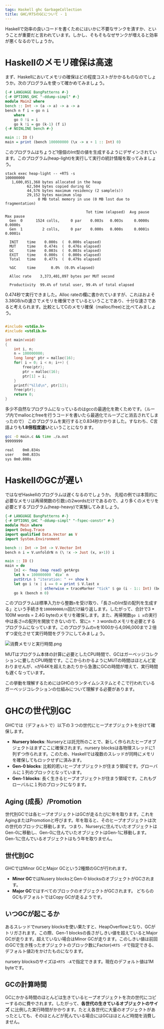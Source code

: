 ```yaml
---
tags: Haskell ghc GarbageCollection
title: GHC/RTSのGCについて - 1
---
```

Haskellで効率の良いコードを書くためにはいかに不要なサンクを潰すか、ということが重要だと言われています。しかし、そもそもなぜサンクが増えると効率が悪くなるのでしょうか。

# Haskellのメモリ確保は高速
まず、Haskellにおいてメモリの確保はどの程度コストがかかるものなのでしょうか。次のプログラムを使って確かめてみましょう。

```haskell
{-# LANGUAGE BangPatterns #-}
{-# OPTIONS_GHC "-ddump-simpl" #-}
module Main2 where
bench :: Int -> (a -> a) -> a -> a
bench n f i = go n i
    where
    go 0 !i = i
    go k !i = go (k-1) (f i)
{-# NOINLINE bench #-}

main :: IO ()
main = print (bench 100000000 (\x -> x + 1 :: Int) 0)
```

このプログラムはちょうど1億個のInt型の値を生成するようにデザインされています。このプログラム(heap-light)を実行して実行の統計情報を取ってみましょう。

```
stack exec heap-light -- +RTS -s 
100000000
   1,600,051,368 bytes allocated in the heap
          62,504 bytes copied during GC
          44,576 bytes maximum residency (2 sample(s))
          29,152 bytes maximum slop
               0 MB total memory in use (0 MB lost due to fragmentation)

                                     Tot time (elapsed)  Avg pause  Max pause
  Gen  0      1524 colls,     0 par    0.003s   0.003s     0.0000s    0.0000s
  Gen  1         2 colls,     0 par    0.000s   0.000s     0.0001s    0.0001s

  INIT    time    0.000s  (  0.000s elapsed)
  MUT     time    0.474s  (  0.476s elapsed)
  GC      time    0.003s  (  0.003s elapsed)
  EXIT    time    0.000s  (  0.000s elapsed)
  Total   time    0.477s  (  0.479s elapsed)

  %GC     time       0.0%  (0.0% elapsed)

  Alloc rate    3,373,401,097 bytes per MUT second

  Productivity  99.4% of total user, 99.4% of total elapsed
```
0.474秒で実行できました。Alloc rateの欄に書かれていますが、これはおよそ3.38GB/sの速さでメモリを確保できているということであり、十分な速さであると考えられます。比較としてCのメモリ確保（malloc/free)と比べてみましょう。

```c

#include <stdio.h>
#include <stdlib.h>

int main(void)
{
    int i, n;
    n = 100000000;
    long long* ptr = malloc(16);
    for( i = 0; i < n; i++) {
        free(ptr);
        ptr = malloc(16);
        ptr[1] = i;
    }
    printf("%lld\n", ptr[1]);
    free(ptr);
    return 0;
}
```
多少不自然なプログラムになっているのはgccの最適化を欺くためです。（ループ内でmallocとfreeを行うコードを書いたら最適化でループごと消去されてしまったので）
このプログラムを実行すると0.834秒かかりました。すなわち、C言語よりも**1.8倍程度速い**ということになります。

```bash
gcc -O main.c && time ./a.out
99999999

real	0m0.834s
user	0m0.833s
sys	0m0.000s
```

# HaskellのGCが遅い
ではなぜHaskellのプログラムは遅くなるのでしょうか。
先程の例では本質的に必要なメモリは再帰関数の引数`i`の2wordsだけであるので、より多くのメモリを必要とするプログラム(heap-heavy)で実験してみましょう。

```haskell
{-# LANGUAGE BangPatterns #-}
{-# OPTIONS_GHC "-ddump-simpl" "-fspec-constr" #-}
module Main where
import Debug.Trace
import qualified Data.Vector as V
import System.Environment

bench :: Int -> Int -> V.Vector Int
bench n i = V.unfoldrN n (\ !x -> Just (x, x+1)) i

main :: IO ()
main = do
    [n] <- fmap (map read) getArgs
    let k = 100000000 `div` n
    putStrLn $ "iteration: " ++ show k
    let go i !x | i == 0 = print $ V.last x
                | otherwise = traceMarker "tick" $ go (i - 1:: Int) (bench n i)
    go k (bench n 0)
```
このプログラムは標準入力から整数`n`を受け取り、「長さ`n`のInt型の配列を生成する」という手続きを`100000000/n`回だけ繰り返します。したがって、合計で3 * 100M words = 2.4G byteのメモリを確保します。また、再帰関数`go i x`の実行中は長さ`n`の配列を開放できないので、常に`n * 3` wordsのメモリを必要とするプログラムになっています。このプログラムの`n`を1000から4,096,000まで２倍ずつ変化させて実行時間をグラフにしてみましょう。

![消費メモリと実行時間.png](https://qiita-image-store.s3.amazonaws.com/0/67228/e1816fb0-c955-2571-73e1-d9f60a293961.png)

MUTはプログラム本体の計算に必要としたCPU時間で、GCはガーベッジコレクションに要したCPU時間です。ここからわかるようにMUTの時間はほとんど変わりませんが、`n`が64Kを超えたあたりから急激にGCの時間が増えて、実行時間も遅くなっています。

この挙動を理解するためにはGHCのランタイムシステムとそこで行われているガーベッジコレクションの仕組みについて理解する必要があります。

# GHCの世代別GC

GHCでは（デフォルトで）以下の３つの世代にヒープオブジェクトを分けて確保します。

* **Nursery blocks**: Nurseryとは託児所のことで、新しく作られたヒープオブジェクトはまずここに確保されます。nursery blocksは各物理スレッドに1列ずつ作られます。このため、Haskellでは複数のスレッドが同時にメモリを確保してもロックせずに済みます。
* **Gen-0 blocks**: 比較的若いヒープオブジェクトが住まう領域です。グローバルに１列のブロックとなっています。
* **Gen-1 blocks**: 長く生きるヒープオブジェクトが住まう領域です。これもグローバルに１列のブロックになります。

## Aging (成長）/Promotion
世代別GCでは各ヒープオブジェクトはGCが走るたびに年を取ります。これをAgingまたはPromotionと呼びます。年を取ると、そのヒープオブジェクトは次の世代のブロックに移動します。つまり、Nurseryに住んでいたオブジェクトはGen-0に移動し、Gen-0に住んでいたオブジェクトはGen-1に移動します。Gen-1に住んでいるオブジェクトはもう年を取りません。

## 世代別GC
GHCではMinor GCとMajor GCという2種類のGCが行われます。

* **Minor GC**ではNusery blocksとGen-0 blocksのオブジェクトがGCされます。
* **Major GC**ではすべてのブロックのオブジェクトがGCされます。
どちらのGCもデフォルトではCopy GCが走るようです。

## いつGCが起こるか
あるスレッドでnursery blocksを使い果たすと、HeapOverflowとなり、GCがトリガされます。この際、Gen-1 blocksの長さがしきい値を超えているとMajor GCが走ります。超えていない場合はMinor GCが走ります。このしきい値は前回のGCで生き残ったオブジェクトのブロック数にFactor(`+RTS -F`で指定できる、デフォルト値2)をかけたものになります。

nursery blocksのサイズは`+RTS -A`で指定できます。現在のデフォルト値は1M byteです。

## GCの計算時間
GCにかかる時間のほとんどは生きているヒープオブジェクトを次の世代にコピーするのに費やされます。したがって、**各世代の生きているオブジェクトのサイズ** に比例した実行時間がかかります。たとえ各世代に大量のオブジェクトがあったとしても、そのほとんどが死んでいる場合にはGCはほとんど時間を消費しません。
